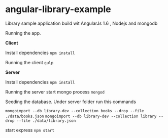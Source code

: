 # angular-library-example
Library sample application build wit AngularJs 1.6 , Nodejs and mongodb

Running the app.

**Client**

Install dependencies
`npm install`

Running the client
`gulp`

**Server**

Install dependencies
`npm install`

Running the server
start mongo process
`mongod`


Seeding the database.
Under server folder run this commands

`mongoimport --db library-dev --collection books --drop --file ./data/books.json`
`mongoimport --db library-dev --collection library --drop --file ./data/library.json`

start express 
`npm start`
